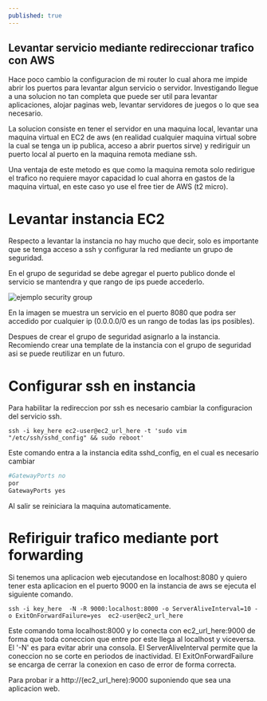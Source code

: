 ```yaml
---
published: true
---
```

## Levantar servicio mediante redireccionar trafico con AWS

Hace poco cambio la configuracion de mi router lo cual ahora me impide abrir los puertos para levantar algun servicio o servidor. Investigando llegue a una solucion no tan completa que puede ser util para levantar aplicaciones, alojar paginas web, levantar servidores de juegos o lo que sea necesario.

La solucion consiste en tener el servidor en una maquina local, levantar una maquina virtual en EC2 de aws (en realidad cualquier maquina virtual sobre la cual se tenga un ip publica, acceso a abrir puertos sirve) y rediriguir un puerto local al puerto en la maquina remota mediane ssh.

Una ventaja de este metodo es que como la maquina remota solo redirigue el trafico no requiere mayor capacidad lo cual ahorra en gastos de la maquina virtual, en este caso yo use el free tier de AWS (t2 micro).

# Levantar instancia EC2

Respecto a levantar la instancia no hay mucho que decir, solo es importante que se tenga acceso a ssh y configurar la red mediante un grupo de seguridad.

En el grupo de seguridad se debe agregar el puerto publico donde el servicio se mantendra y que rango de ips puede accederlo.

![ejemplo security group]({{site.baseurl}}/_posts/screenshot.png)

En la imagen se muestra un servicio en el puerto 8080 que podra ser accedido por cualquier ip (0.0.0.0/0 es un rango de todas las ips posibles).

Despues de crear el grupo de seguridad asignarlo a la instancia. Recomiendo crear una template de la instancia con el grupo de seguridad asi se puede reutilizar en un futuro.


# Configurar ssh en instancia


Para habilitar la redireccion por ssh es necesario cambiar la configuracion del servicio ssh.

	ssh -i key_here ec2-user@ec2_url_here -t 'sudo vim "/etc/ssh/sshd_config" && sudo reboot'


Este comando entra a la instancia edita sshd_config, en el cual es necesario cambiar

```bash
#GatewayPorts no
por 
GatewayPorts yes
```

  
Al salir se reiniciara la maquina automaticamente.

# Refiriguir trafico mediante port forwarding

Si tenemos una aplicacion web ejecutandose en localhost:8080 y quiero tener esta aplicacion en el puerto 9000 en la instancia de aws se ejecuta el siguiente comando.

```
ssh -i key_here  -N -R 9000:localhost:8000 -o ServerAliveInterval=10 -o ExitOnForwardFailure=yes  ec2-user@ec2_url_here 
```
Este comando toma localhost:8000 y lo conecta con ec2_url_here:9000 de forma que toda coneccion que entre por este llega al localhost y viceversa. El '-N' es para evitar abrir una consola. El ServerAliveInterval permite que la coneccion no se corte en periodos de inactividad. El ExitOnForwardFailure se encarga de cerrar la conexion en caso de error de forma correcta.

Para probar ir a http://(ec2_url_here):9000 suponiendo que sea una aplicacion web.
